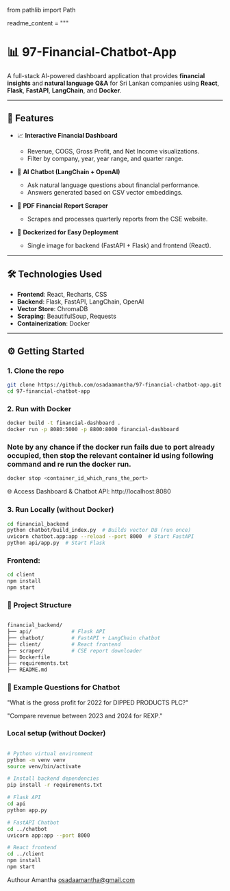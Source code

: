 from pathlib import Path

readme_content = """
# 📊 97-Financial-Chatbot-App

A full-stack AI-powered dashboard application that provides **financial insights** and **natural language Q&A** for Sri Lankan companies using **React**, **Flask**, **FastAPI**, **LangChain**, and **Docker**.

---

## 🚀 Features

- 📈 **Interactive Financial Dashboard**
  - Revenue, COGS, Gross Profit, and Net Income visualizations.
  - Filter by company, year, year range, and quarter range.

- 💬 **AI Chatbot (LangChain + OpenAI)**
  - Ask natural language questions about financial performance.
  - Answers generated based on CSV vector embeddings.

- 📄 **PDF Financial Report Scraper**
  - Scrapes and processes quarterly reports from the CSE website.

- 🐳 **Dockerized for Easy Deployment**
  - Single image for backend (FastAPI + Flask) and frontend (React).

---

## 🛠️ Technologies Used

- **Frontend**: React, Recharts, CSS
- **Backend**: Flask, FastAPI, LangChain, OpenAI
- **Vector Store**: ChromaDB
- **Scraping**: BeautifulSoup, Requests
- **Containerization**: Docker

---

## ⚙️ Getting Started

### 1. Clone the repo

```bash
git clone https://github.com/osadaamantha/97-financial-chatbot-app.git
cd 97-financial-chatbot-app
```
### 2. Run with Docker

```bash
docker build -t financial-dashboard .
docker run -p 8080:5000 -p 8800:8000 financial-dashboard
```

### Note by any chance if the docker run fails due to port already occupied, then stop the relevant container id using following command and re run the docker run.
```bash
docker stop <container_id_which_runs_the_port>
```

🌐 Access Dashboard & Chatbot API: http://localhost:8080

### 3. Run Locally (without Docker)

```bash
cd financial_backend
python chatbot/build_index.py  # Builds vector DB (run once)
uvicorn chatbot.app:app --reload --port 8000  # Start FastAPI
python api/app.py  # Start Flask
```
### Frontend:

```bash
cd client
npm install
npm start
```

### 📁 Project Structure

```bash

financial_backend/
├── api/             # Flask API
├── chatbot/         # FastAPI + LangChain chatbot
├── client/          # React frontend
├── scraper/         # CSE report downloader
├── Dockerfile
├── requirements.txt
├── README.md
```

### 📝 Example Questions for Chatbot

"What is the gross profit for 2022 for DIPPED PRODUCTS PLC?"

"Compare revenue between 2023 and 2024 for REXP."


### Local setup (without Docker)

```bash

# Python virtual environment
python -m venv venv
source venv/bin/activate

# Install backend dependencies
pip install -r requirements.txt

# Flask API
cd api
python app.py

# FastAPI Chatbot
cd ../chatbot
uvicorn app:app --port 8000

# React frontend
cd ../client
npm install
npm start
```



Authour
Amantha
osadaamantha@gmail.com